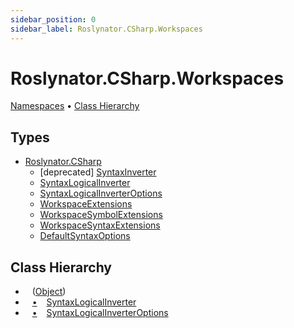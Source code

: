 ```yaml
---
sidebar_position: 0
sidebar_label: Roslynator.CSharp.Workspaces
---
```


# Roslynator\.CSharp\.Workspaces

[Namespaces](#namespaces) &#x2022; [Class Hierarchy](#class-hierarchy)

## Types

* [Roslynator.CSharp](../../docs/api/Roslynator/CSharp/index.md)
  * \[deprecated\] [SyntaxInverter](../../docs/api/Roslynator/CSharp/SyntaxInverter/index.md)
  * [SyntaxLogicalInverter](../../docs/api/Roslynator/CSharp/SyntaxLogicalInverter/index.md)
  * [SyntaxLogicalInverterOptions](../../docs/api/Roslynator/CSharp/SyntaxLogicalInverterOptions/index.md)
  * [WorkspaceExtensions](../../docs/api/Roslynator/CSharp/WorkspaceExtensions/index.md)
  * [WorkspaceSymbolExtensions](../../docs/api/Roslynator/CSharp/WorkspaceSymbolExtensions/index.md)
  * [WorkspaceSyntaxExtensions](../../docs/api/Roslynator/CSharp/WorkspaceSyntaxExtensions/index.md)
  * [DefaultSyntaxOptions](../../docs/api/Roslynator/CSharp/DefaultSyntaxOptions/index.md)

## Class Hierarchy

* &ensp; \([Object](https://docs.microsoft.com/en-us/dotnet/api/system.object)\)<a id="class-hierarchy-System_Object"></a>
* &ensp; [&bull;](#class-hierarchy-System_Object "Object") &ensp; [SyntaxLogicalInverter](../../docs/api/Roslynator/CSharp/SyntaxLogicalInverter/index.md)<a id="class-hierarchy-Roslynator_CSharp_SyntaxLogicalInverter"></a>
* &ensp; [&bull;](#class-hierarchy-System_Object "Object") &ensp; [SyntaxLogicalInverterOptions](../../docs/api/Roslynator/CSharp/SyntaxLogicalInverterOptions/index.md)<a id="class-hierarchy-Roslynator_CSharp_SyntaxLogicalInverterOptions"></a>

